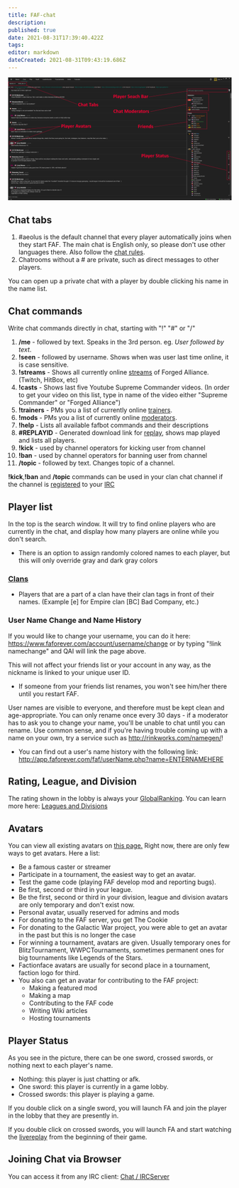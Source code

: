 ```yaml
---
title: FAF-chat
description: 
published: true
date: 2021-08-31T17:39:40.422Z
tags: 
editor: markdown
dateCreated: 2021-08-31T09:43:19.686Z
---
```


![chat-tab2.png](/chat-tab2.png)
## Chat tabs
1.  #aeolus is the default channel that every player automatically joins when they start FAF. The main chat is English only, so please don't use other languages there. Also follow the [chat rules](https://faforever.com/rules). 
2.  Chatrooms without a # are private, such as direct messages to other players.

You can open up a private chat with a player by double clicking his name in the name list.
## Chat commands
Write chat commands directly in chat, starting with "!" "#" or "/"

1.  **/me** - followed by text. Speaks in the 3rd person. eg. *User followed by text*.
2.  **!seen** - followed by username. Shows when was user last time online, it is case sensitive.
3.  **!streams** - Shows all currently online [streams](/Casts&Livestreams ) of Forged Alliance. (Twitch, HitBox, etc)
4.  **!casts** - Shows last five Youtube Supreme Commander videos. (In order to get your video on this list, type in name of the video either "Supreme Commander" or "Forged Alliance")
5.  **!trainers** - PMs you a list of currently online [trainers](/User-Groups#trainers).
6.  **!mods** - PMs you a list of currently online [moderators](/User-Groups#faf-moderators).
7.  **!help** - Lists all available fafbot commands and their descriptions
8.  **#REPLAYID** - Generated download link for [replay](/Replay-Vault-&-Live-Games), shows map played and lists all players.
9.  **!kick** - used by channel operators for kicking user from channel
10. **!ban** - used by channel operators for banning user from channel
11. **/topic** - followed by text. Changes topic of a channel.

**!kick**,**!ban** and **/topic** commands can be used in your clan chat channel if the channel is [registered](/Chat-/-IRC-server) to your [IRC](Chat_/_IRC_server "wikilink")

## Player list
In the top is the search window. It will try to find online players who are currently in the chat, and display how many players are online while you don't search.
-   There is an option to assign randomly colored names to each player, but this will only override gray and dark gray colors

### [Clans](Clans "wikilink")
-   Players that are a part of a clan have their clan tags in front of their names. (Example \[e\] for Empire clan \[BC\] Bad Company, etc.)

### User Name Change and Name History
If you would like to change your username, you can do it here: <https://www.faforever.com/account/username/change> or by typing "!link namechange" and QAI will link the page above.

This will not affect your friends list or your account in any way, as the nickname is linked to your unique user ID.

-   If someone from your friends list renames, you won't see him/her there until you restart FAF.

User names are visible to everyone, and therefore must be kept clean and age-appropriate. You can only rename once every 30 days - if a moderator has to ask you to change your name, you'll be unable to chat until you can rename. Use common sense, and if you're having trouble coming up with a name on your own, try a service such as <http://rinkworks.com/namegen/>!
-   You can find out a user's name history with the following link: <http://app.faforever.com/faf/userName.php?name=ENTERNAMEHERE>

## Rating, League, and Division
The rating shown in the lobby is always your [GlobalRanking](Global_Ranking "wikilink"). You can learn more here: [Leagues and Divisions](The_Ladder#Leagues_and_Divisions "wikilink")

## Avatars
You can view all existing avatars on [this page.](https://jeremy.faforever.com/avatars)
Right now, there are only few ways to get avatars. Here a list:
- Be a famous caster or streamer 
- Participate in a tournament, the easiest way to get an avatar.
- Test the game code (playing FAF develop mod and reporting bugs).
- Be first, second or third in your league.
- Be the first, second or third in your division, league and division avatars are only temporary and don't exist now.
- Personal avatar, usually reserved for admins and mods
- For donating to the FAF server, you get The Cookie
- For donating to the Galactic War project, you were able to get an avatar in the past but this is no longer the case
- For winning a tournament, avatars are given. Usually temporary ones for BlitzTournament, WWPCTournaments, sometimes permanent ones for big tournaments like Legends of the Stars.
- Factionface avatars are usually for second place in a tournament, faction logo for third.
- You also can get an avatar for contributing to the FAF project:
	- Making a featured mod 
	- Making a map
	- Contributing to the FAF code 
	- Writing Wiki articles 
	- Hosting tournaments
## Player Status
As you see in the picture, there can be one sword, crossed swords, or nothing next to each player's name.
- Nothing: this player is just chatting or afk.
- One sword: this player is currently in a game lobby.
- Crossed swords: this player is playing a game.

If you double click on a single sword, you will launch FA and join the player in the lobby that they are presently in.

If you double click on crossed swords, you will launch FA and start watching the [livereplay](LiveReplay_server_and_replays "wikilink") from the beginning of their game.

## Joining Chat via Browser
You can access it from any IRC client: [Chat / IRCServer](http://wiki.faforever.com/index.php?title=Chat_/_IRC_server)
